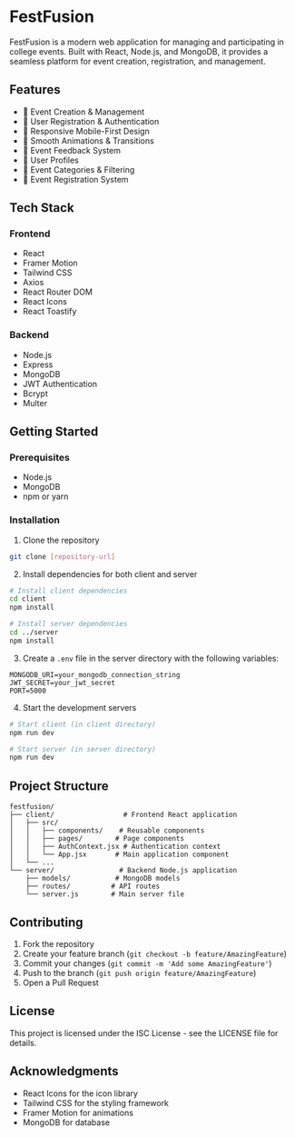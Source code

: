 # FestFusion

FestFusion is a modern web application for managing and participating in college events. Built with React, Node.js, and MongoDB, it provides a seamless platform for event creation, registration, and management.

## Features

- 🎫 Event Creation & Management
- 👥 User Registration & Authentication
- 📱 Responsive Mobile-First Design
- 💫 Smooth Animations & Transitions
- 📝 Event Feedback System
- 👤 User Profiles
- 🎯 Event Categories & Filtering
- 📅 Event Registration System

## Tech Stack

### Frontend
- React
- Framer Motion
- Tailwind CSS
- Axios
- React Router DOM
- React Icons
- React Toastify

### Backend
- Node.js
- Express
- MongoDB
- JWT Authentication
- Bcrypt
- Multer

## Getting Started

### Prerequisites
- Node.js
- MongoDB
- npm or yarn

### Installation

1. Clone the repository
```bash
git clone [repository-url]
```

2. Install dependencies for both client and server
```bash
# Install client dependencies
cd client
npm install

# Install server dependencies
cd ../server
npm install
```

3. Create a `.env` file in the server directory with the following variables:
```env
MONGODB_URI=your_mongodb_connection_string
JWT_SECRET=your_jwt_secret
PORT=5000
```

4. Start the development servers
```bash
# Start client (in client directory)
npm run dev

# Start server (in server directory)
npm run dev
```

## Project Structure

```
festfusion/
├── client/                 # Frontend React application
│   ├── src/
│   │   ├── components/    # Reusable components
│   │   ├── pages/        # Page components
│   │   ├── AuthContext.jsx # Authentication context
│   │   └── App.jsx       # Main application component
│   └── ...
└── server/                # Backend Node.js application
    ├── models/           # MongoDB models
    ├── routes/          # API routes
    └── server.js        # Main server file
```

## Contributing

1. Fork the repository
2. Create your feature branch (`git checkout -b feature/AmazingFeature`)
3. Commit your changes (`git commit -m 'Add some AmazingFeature'`)
4. Push to the branch (`git push origin feature/AmazingFeature`)
5. Open a Pull Request

## License

This project is licensed under the ISC License - see the LICENSE file for details.

## Acknowledgments

- React Icons for the icon library
- Tailwind CSS for the styling framework
- Framer Motion for animations
- MongoDB for database